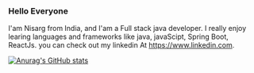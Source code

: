 ### Hello Everyone
I'am Nisarg from India, and I'am a Full stack java developer. I really enjoy learing languages and frameworks like java, javaScipt, Spring Boot, ReactJs. you can check out my linkedin At https://www.linkedin.com.

[![Anurag's GitHub stats](https://github-readme-stats.vercel.app/api?username=Nisarg-193)](https://github.com/anuraghazra/github-readme-stats)

